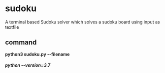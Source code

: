 # sudoku
A terminal based Sudoku solver which solves a sudoku board using input as textfile

## command 
**python3 sudoku.py --filename**

##### python --version=3.7
